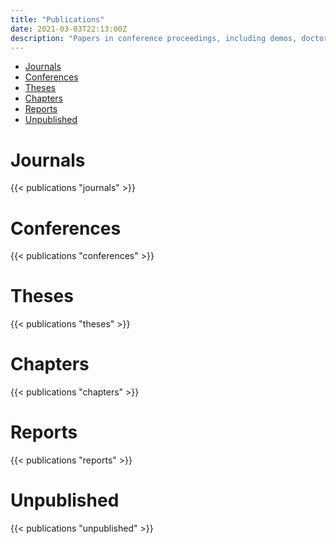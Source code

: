 ```yaml
---
title: "Publications"
date: 2021-03-03T22:13:00Z
description: "Papers in conference proceedings, including demos, doctoral symposiums, etc."
---
```


- [Journals](#journals)
- [Conferences](#conferences)
- [Theses](#theses)
- [Chapters](#chapters)
- [Reports](#reports)
- [Unpublished](#unpublished)

# Journals

{{< publications "journals" >}}

# Conferences

{{< publications "conferences" >}}

# Theses

{{< publications "theses" >}}

# Chapters

{{< publications "chapters" >}}

# Reports

{{< publications "reports" >}}

# Unpublished

{{< publications "unpublished" >}}
